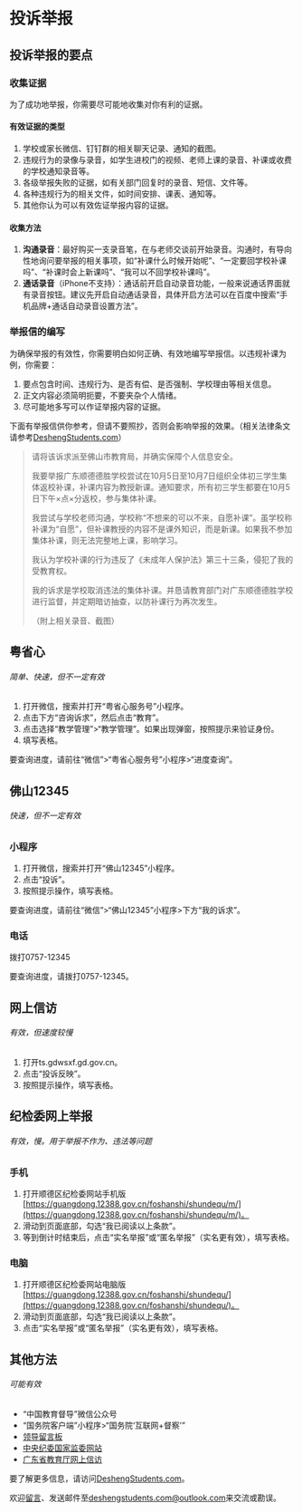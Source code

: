 # 投诉举报

## 投诉举报的要点

### 收集证据

为了成功地举报，你需要尽可能地收集对你有利的证据。

#### 有效证据的类型

1. 学校或家长微信、钉钉群的相关聊天记录、通知的截图。
3. 违规行为的录像与录音，如学生进校门的视频、老师上课的录音、补课或收费的学校通知录音等。
4. 各级举报失败的证据，如有关部门回复时的录音、短信、文件等。
5. 各种违规行为的相关文件，如时间安排、课表、通知等。
6. 其他你认为可以有效佐证举报内容的证据。

#### 收集方法

1. **沟通录音**：最好购买一支录音笔，在与老师交谈前开始录音。沟通时，有导向性地询问要举报的相关事项，如“补课什么时候开始呢”、“一定要回学校补课吗”、“补课时会上新课吗”、“我可以不回学校补课吗”。
2.  **通话录音**（iPhone不支持）：通话前开启自动录音功能，一般来说通话界面就有录音按钮。建议先开启自动通话录音，具体开启方法可以在百度中搜索“手机品牌+通话自动录音设置方法”。

### 举报信的编写

为确保举报的有效性，你需要明白如何正确、有效地编写举报信。以违规补课为例，你需要：

1. 要点包含时间、违规行为、是否有偿、是否强制、学校理由等相关信息。
2. 正文内容必须简明扼要，不要夹杂个人情绪。
3. 尽可能地多写可以作证举报内容的证据。

下面有举报信供你参考，但请不要照抄，否则会影响举报的效果。（相关法律条文请参考[DeshengStudents.com](https://deshengstudents.com/)）

> 请将该诉求派至佛山市教育局，并确实保障个人信息安全。
>
> 我要举报广东顺德德胜学校尝试在10月5日至10月7日组织全体初三学生集体返校补课，补课内容为教授新课。通知要求，所有初三学生都要在10月5日下午×点×分返校，参与集体补课。
>
> 我尝试与学校老师沟通，学校称“不想来的可以不来，自愿补课”。虽学校称补课为“自愿”，但补课教授的内容不是课外知识，而是新课。如果我不参加集体补课，则无法完整地上课，影响学习。
>
> 我认为学校补课的行为违反了《未成年人保护法》第三十三条，侵犯了我的受教育权。
>
> 我的诉求是学校取消违法的集体补课。并恳请教育部门对广东顺德德胜学校进行监督，并定期暗访抽查，以防补课行为再次发生。
>
> （附上相关录音、截图）

## 粤省心

###### 简单、快速，但不一定有效

1. 打开微信，搜索并打开“粤省心服务号”小程序。
2. 点击下方“咨询诉求”，然后点击“教育”。
3. 点击选择“教学管理”>“教学管理”。如果出现弹窗，按照提示来验证身份。
4. 填写表格。

要查询进度，请前往“微信”>“粤省心服务号”小程序>“进度查询”。

## 佛山12345

###### 快速，但不一定有效

### 小程序

1. 打开微信，搜索并打开“佛山12345”小程序。
2. 点击“投诉”。
3. 按照提示操作，填写表格。

要查询进度，请前往“微信”>“佛山12345”小程序>下方“我的诉求”。

### 电话

拨打0757-12345

要查询进度，请拨打0757-12345。

## 网上信访

###### 有效，但速度较慢

1. 打开ts.gdwsxf.gd.gov.cn。
2. 点击“投诉反映”。
3. 按照提示操作，填写表格。

## 纪检委网上举报

###### 有效，慢。用于举报不作为、违法等问题

### 手机

1. 打开顺德区纪检委网站手机版[https://guangdong.12388.gov.cn/foshanshi/shundequ/m/](https://guangdong.12388.gov.cn/foshanshi/shundequ/m/)。
2. 滑动到页面底部，勾选“我已阅读以上条款”。
3. 等到倒计时结束后，点击“实名举报”或“匿名举报”（实名更有效），填写表格。

### 电脑

1. 打开顺德区纪检委网站电脑版[https://guangdong.12388.gov.cn/foshanshi/shundequ/](https://guangdong.12388.gov.cn/foshanshi/shundequ/)。
2. 滑动到页面底部，勾选“我已阅读以上条款”。
3. 点击“实名举报”或“匿名举报”（实名更有效），填写表格。

## 其他方法

###### 可能有效

- “中国教育督导”微信公众号 
- “国务院客户端”小程序>“国务院‘互联网+督察’”
- [领导留言板](https://liuyan.people.com.cn/)
- [中央纪委国家监委网站](http://www.ccdi.gov.cn/)
- [广东省教育厅网上信访](https://edu.gd.gov.cn/xinfang/regist_main2.jsp)

要了解更多信息，请访问[DeshengStudents.com](https://deshengstudents.com/)。

欢迎[留言](https://blog.deshengstudents.com/index.php/archives/7/)、发送邮件至[deshengstudents.com@outlook.com](mailto:deshengstudents.com@outlook.com)来交流或勘误。